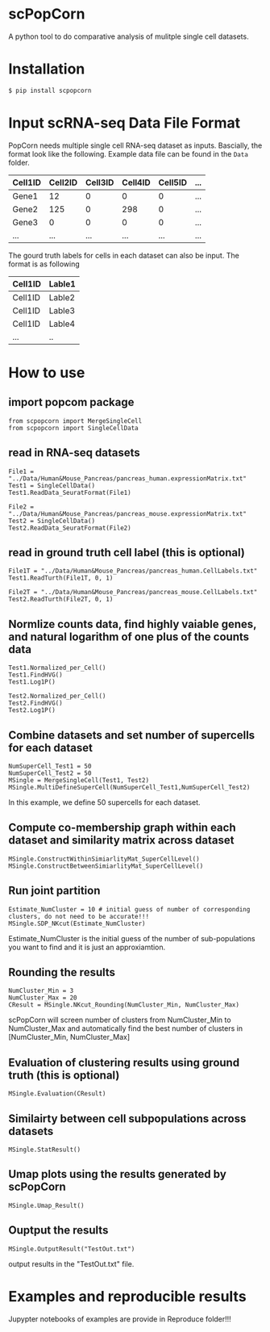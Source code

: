 # scPopCorn
A python tool to do comparative analysis of mulitple single cell datasets.

# Installation
```bash
$ pip install scpopcorn
```

# Input scRNA-seq Data File Format
PopCorn needs multiple single cell RNA-seq dataset as inputs. Bascially, the format look like the following. Example data file can be found in the ```Data``` folder.

| Cell1ID | Cell2ID | Cell3ID | Cell4ID | Cell5ID  | ... |
|----|--------|--------|--------|---------|-----|
| Gene1 | 12 | 0 | 0 | 0 | ... |
| Gene2 | 125 | 0 | 298 | 0  | ... |
| Gene3 | 0 | 0| 0 | 0  | ... |
|...    |...|...|...|...|...|

The gourd truth labels for cells in each dataset can also be input. The format is as following

| Cell1ID | Lable1 |
|----|--------|
| Cell1ID | Lable2 |
| Cell1ID | Lable3 |
| Cell1ID | Lable4 |
|...    |..


# How to use

## import popcom package
```
from scpopcorn import MergeSingleCell
from scpopcorn import SingleCellData
```

## read in RNA-seq datasets
```
File1 = "../Data/Human&Mouse_Pancreas/pancreas_human.expressionMatrix.txt"
Test1 = SingleCellData()
Test1.ReadData_SeuratFormat(File1)

File2 = "../Data/Human&Mouse_Pancreas/pancreas_mouse.expressionMatrix.txt"
Test2 = SingleCellData()
Test2.ReadData_SeuratFormat(File2)
```

## read in ground truth cell label (this is optional)
```
File1T = "../Data/Human&Mouse_Pancreas/pancreas_human.CellLabels.txt"
Test1.ReadTurth(File1T, 0, 1)

File2T = "../Data/Human&Mouse_Pancreas/pancreas_mouse.CellLabels.txt"
Test2.ReadTurth(File2T, 0, 1)
```

## Normlize counts data, find highly vaiable genes, and natural logarithm of one plus of the counts data
```
Test1.Normalized_per_Cell()
Test1.FindHVG()
Test1.Log1P()

Test2.Normalized_per_Cell()
Test2.FindHVG()
Test2.Log1P()
```

## Combine datasets and set number of supercells for each dataset
```
NumSuperCell_Test1 = 50
NumSuperCell_Test2 = 50
MSingle = MergeSingleCell(Test1, Test2)
MSingle.MultiDefineSuperCell(NumSuperCell_Test1,NumSuperCell_Test2)
```
In this example, we define 50 supercells for each dataset.

## Compute co-membership graph within each dataset and similarity matrix across dataset
```
MSingle.ConstructWithinSimiarlityMat_SuperCellLevel()
MSingle.ConstructBetweenSimiarlityMat_SuperCellLevel()
```

## Run joint partition 
```
Estimate_NumCluster = 10 # initial guess of number of corresponding clusters, do not need to be accurate!!!
MSingle.SDP_NKcut(Estimate_NumCluster)
```
Estimate_NumCluster is the initial guess of the number of sub-populations you want to find and it is just an approxiamtion.

## Rounding the results
```
NumCluster_Min = 3 
NumCluster_Max = 20
CResult = MSingle.NKcut_Rounding(NumCluster_Min, NumCluster_Max)
```
scPopCorn will screen number of clusters from NumCluster_Min to NumCluster_Max and automatically find the best number of clusters in [NumCluster_Min, NumCluster_Max]

## Evaluation of clustering results using ground truth (this is optional)
```
MSingle.Evaluation(CResult)
```

## Similairty between cell subpopulations across datasets
```
MSingle.StatResult()
```

## Umap plots using the results generated by scPopCorn
```
MSingle.Umap_Result()
```

## Ouptput the results
```
MSingle.OutputResult("TestOut.txt")
```
output results in the "TestOut.txt" file.


# Examples and reproducible results 
Jupypter notebooks of examples are provide in Reproduce folder!!!

